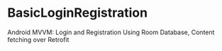 # BasicLoginRegistration
 Android MVVM: Login and Registration Using Room Database, Content fetching over Retrofit
